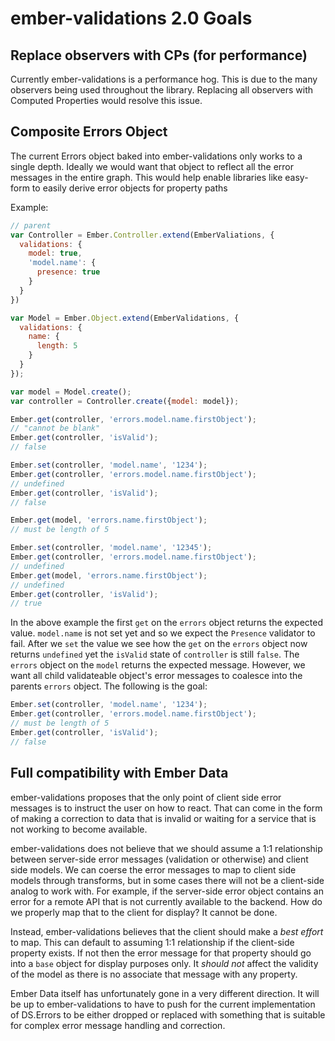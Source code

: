 # ember-validations 2.0 Goals

## Replace observers with CPs (for performance)

Currently ember-validations is a performance hog. This is due to the many observers being used throughout the library. Replacing all observers with
Computed Properties would resolve this issue.

## Composite Errors Object

The current Errors object baked into ember-validations only works to a single depth. Ideally we would want that object to reflect
all the error messages in the entire graph. This would help enable libraries like easy-form to easily derive error objects for property paths

Example:

```javascript
// parent
var Controller = Ember.Controller.extend(EmberValiations, {
  validations: {
    model: true,
    'model.name': {
      presence: true
    }
  } 
})

var Model = Ember.Object.extend(EmberValidations, {
  validations: {
    name: {
      length: 5
    }
  }
});

var model = Model.create();
var controller = Controller.create({model: model});

Ember.get(controller, 'errors.model.name.firstObject');
// "cannot be blank"
Ember.get(controller, 'isValid');
// false

Ember.set(controller, 'model.name', '1234');
Ember.get(controller, 'errors.model.name.firstObject');
// undefined
Ember.get(controller, 'isValid');
// false

Ember.get(model, 'errors.name.firstObject');
// must be length of 5

Ember.set(controller, 'model.name', '12345');
Ember.get(controller, 'errors.model.name.firstObject');
// undefined
Ember.get(model, 'errors.name.firstObject');
// undefined
Ember.get(controller, 'isValid');
// true
```

In the above example the first `get` on the `errors` object returns the expected value. `model.name` is not set yet
and so we expect the `Presence` validator to fail. After we `set` the value we see how the `get` on the `errors` object
now returns `undefined` yet the `isValid` state of `controller` is still `false`. The `errors` object on the `model` returns the
expected message. However, we want all child validateable object's error messages to coalesce into the parents `errors` object. 
The following is the goal:

```javascript
Ember.set(controller, 'model.name', '1234');
Ember.get(controller, 'errors.model.name.firstObject');
// must be length of 5
Ember.get(controller, 'isValid');
// false
```

## Full compatibility with Ember Data

ember-validations proposes that the only point of client side error messages is to instruct the user on how to react. That
can come in the form of making a correction to data that is invalid or waiting for a service that is not working to become available.

ember-validations does not believe that we should assume a 1:1 relationship between server-side error messages (validation or otherwise)
and client side models. We can coerse the error messages to map to client side models through transforms, but in some cases there will not be a
client-side analog to work with. For example, if the server-side error object contains an error for a remote API that is not currently available
to the backend. How do we properly map that to the client for display? It cannot be done.

Instead, ember-validations believes that the client should make a *best effort* to map. This can default to assuming 1:1 relationship if the client-side property
exists. If not then the error message for that property should go into a `base` object for display purposes only. It *should not* affect the validity of the model as
there is no associate that message with any property.

Ember Data itself has unfortunately gone in a very different direction. It will be up to ember-validations to have to push for the current implementation of DS.Errors
to be either dropped or replaced with something that is suitable for complex error message handling and correction.
